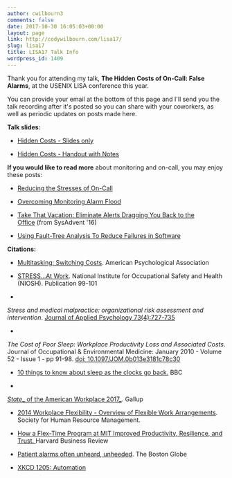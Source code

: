```yaml
---
author: cwilbourn3
comments: false
date: 2017-10-30 16:05:03+00:00
layout: page
link: http://codywilbourn.com/lisa17/
slug: lisa17
title: LISA17 Talk Info
wordpress_id: 1409
---
```


Thank you for attending my talk, **The Hidden Costs of On-Call: False Alarms**, at the USENIX LISA conference this year.

You can provide your email at the bottom of this page and I'll send you the talk recording after it's posted so you can share with your coworkers, as well as periodic updates on posts made here.

**Talk slides:**



	
  * [Hidden Costs - Slides only](https://codywilbourn.files.wordpress.com/2017/10/hidden_costs_slides.pdf)

	
  * [Hidden Costs - Handout with Notes](https://codywilbourn.files.wordpress.com/2017/10/hidden_costs_handout1.pdf)


**If you would like to read more** about monitoring and on-call, you may enjoy these posts:



	
  * [Reducing the Stresses of On-Call](http://codywilbourn.com/2017/09/17/stresses-of-on-call/)

	
  * [Overcoming Monitoring Alarm Flood](http://codywilbourn.com/2017/10/06/overcoming-monitoring-alarm-flood/)

	
  * [Take That Vacation: Eliminate Alerts Dragging You Back to the Office](http://codywilbourn.com/2017/07/21/take-that-vacation-eliminate-alerts-dragging-you-back-to-the-office/) (from SysAdvent '16)

	
  * [Using Fault-Tree Analysis To Reduce Failures in Software](http://codywilbourn.com/2017/10/16/using-fault-tree-analysis-to-reduce-failures-in-software/)


**Citations:**



	
  * [Multitasking: Switching Costs](http://www.apa.org/research/action/multitask.aspx). American Psychological Association

	
  * [STRESS...At Work](https://www.cdc.gov/niosh/docs/99-101/). National Institute for Occupational Safety and Health (NIOSH). Publication 99-101

	
  * 


_Stress and medical malpractice: organizational risk assessment and intervention_. [Journal of Applied Psychology 73(4):727-735](http://psycnet.apa.org/record/1989-12792-001)




	
  * 


_The Cost of Poor Sleep: Workplace Productivity Loss and Associated Costs_. Journal of Occupational & Environmental Medicine: January 2010 - Volume 52 - Issue 1 - pp 91-98. [doi: 10.1097/JOM.0b013e3181c78c30](http://journals.lww.com/joem/Abstract/2010/01000/The_Cost_of_Poor_Sleep__Workplace_Productivity.13.aspx)




	
  * [10 things to know about sleep as the clocks go back.](http://www.bbc.com/news/health-41666563) BBC

	
  * 


[_State__ of the American Workplace 2017_](http://news.gallup.com/reports/199961/state-american-workplace-report-2017.aspx). Gallup




	
  * [2014 Workplace Flexibility - Overview of Flexible Work Arrangements](https://www.shrm.org/research/surveyfindings/articles/pages/2014-workplace-flexibility-survey.aspx). Society for Human Resource Management.

	
  * [How a Flex-Time Program at MIT Improved Productivity, Resilience, and Trust. ](https://hbr.org/2016/06/how-a-flex-time-program-at-mit-improved-productivity-resilience-and-trust)Harvard Business Review

	
  * [Patient alarms often unheard, unheeded](http://archive.boston.com/lifestyle/health/articles/2011/02/13/patient_alarms_often_unheard_unheeded/). The Boston Globe

	
  * [XKCD 1205: Automation](https://xkcd.com/1205/)


